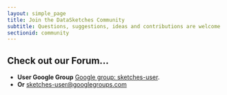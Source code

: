 ```yaml
---
layout: simple_page
title: Join the DataSketches Community
subtitle: Questions, suggestions, ideas and contributions are welcome
sectionid: community
---
```

## Check out our Forum...

* **User Google Group** [Google group: sketches-user](https://groups.google.com/forum/#!forum/sketches-user).<br>
* **Or** <a href="mailto:sketches-user@googlegroups.com">sketches-user@googlegroups.com</a>


